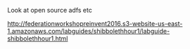 Look at open source adfs etc

http://federationworkshopreinvent2016.s3-website-us-east-1.amazonaws.com/labguides/shibbolethhour1/labguide-shibbolethhour1.html
